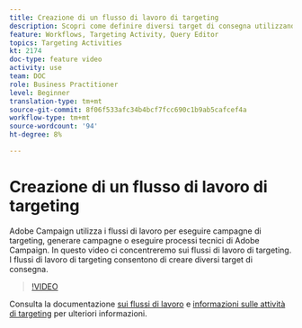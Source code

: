 ```yaml
---
title: Creazione di un flusso di lavoro di targeting
description: Scopri come definire diversi target di consegna utilizzando un flusso di lavoro di targeting.
feature: Workflows, Targeting Activity, Query Editor
topics: Targeting Activities
kt: 2174
doc-type: feature video
activity: use
team: DOC
role: Business Practitioner
level: Beginner
translation-type: tm+mt
source-git-commit: 8f06f533afc34b4bcf7fcc690c1b9ab5cafcef4a
workflow-type: tm+mt
source-wordcount: '94'
ht-degree: 8%

---
```



# Creazione di un flusso di lavoro di targeting

Adobe Campaign utilizza i flussi di lavoro per eseguire campagne di targeting, generare campagne o eseguire processi tecnici di Adobe Campaign. In questo video ci concentreremo sui flussi di lavoro di targeting. I flussi di lavoro di targeting consentono di creare diversi target di consegna.

>[!VIDEO](https://video.tv.adobe.com/v/25605?quality=12)

Consulta la documentazione [sui flussi di lavoro](https://docs.adobe.com/content/help/en/campaign-classic/using/automating-with-workflows/introduction/about-workflows.html)
e [informazioni sulle attività di targeting](https://docs.adobe.com/content/help/en/campaign-classic/using/automating-with-workflows/targeting-activities/about-targeting-activities.html) per ulteriori informazioni.
